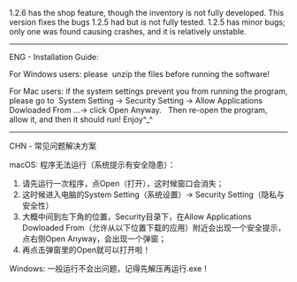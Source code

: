 1.2.6 has the shop feature, though the inventory is not fully developed. This version fixes the bugs 1.2.5 had but is not fully tested.
1.2.5 has minor bugs; only one was found causing crashes, and it is relatively unstable.

________

ENG - Installation Guide: 

For Windows users: 
please  unzip the files before running the software! 

For Mac users: 
if the system settings prevent you from running the program, please go to 
System Setting -> Security Setting -> Allow Applications Dowloaded From ...-> click Open Anyway.  
Then re-open the program, allow it, and then it should run!
Enjoy^_^

________

CHN - 常见问题解决方案

macOS: 
程序无法运行（系统提示有安全隐患）：
1. 请先运行一次程序，点Open（打开），这时候窗口会消失；
2. 这时候进入电脑的System Setting（系统设置）-> Security Setting（隐私与安全性）
3. 大概中间到左下角的位置，Security目录下，在Allow Applications Dowloaded From（允许从以下位置下载的应用）附近会出现一个安全提示，点右侧Open Anyway，会出现一个弹窗；
4. 再点击弹窗里的Open就可以打开啦！

Windows: 
一般运行不会出问题，记得先解压再运行.exe！
